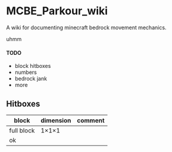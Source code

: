 # MCBE_Parkour_wiki
A wiki for documenting minecraft bedrock movement mechanics.

uhmm

#### TODO
+ block hitboxes
+ numbers
+ bedrock jank
+ more

## Hitboxes
|block           |dimension |comment   |
|----------------|----------|----------|
|full block      |1×1×1     |          |
|ok              |          |          |

